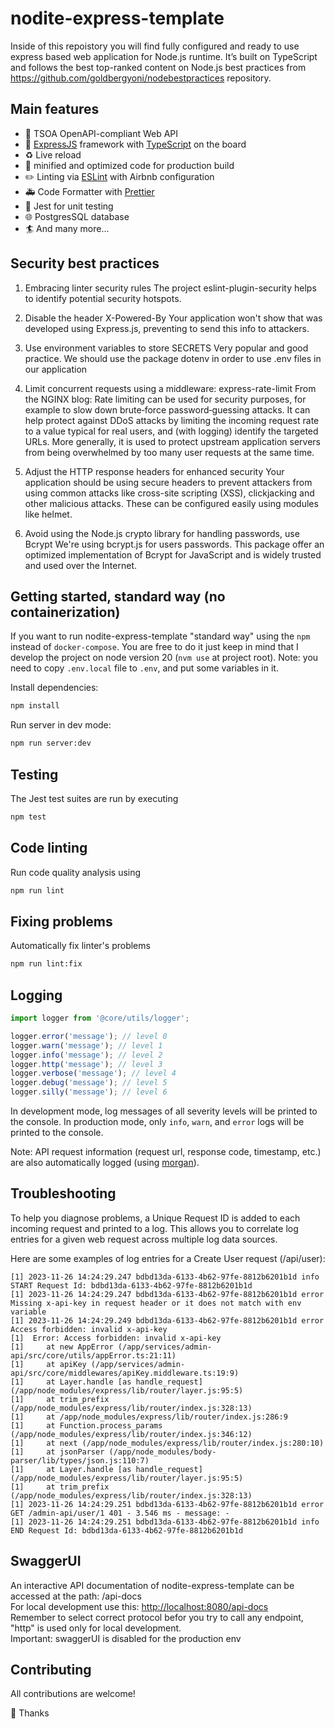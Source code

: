 # nodite-express-template

Inside of this repoistory you will find fully configured and ready to use express based web application for Node.js runtime. It’s built on TypeScript and follows the best top-ranked content on Node.js best practices from <https://github.com/goldbergyoni/nodebestpractices> repository.

## Main features

- 🪩 TSOA OpenAPI-compliant Web API
- 🚄 [ExpressJS](http://expressjs.com) framework with [TypeScript](https://www.typescriptlang.org/) on the board
- ♻️ Live reload
- 🏇 minified and optimized code for production build
- ✏️ Linting via [ESLint](https://eslint.org) with Airbnb configuration
- 🚑 Code Formatter with [Prettier](https://prettier.io)
- 🚧 Jest for unit testing
- 🌐 PostgresSQL database
- 🏄 And many more...

## Security best practices

1. Embracing linter security rules
   The project eslint-plugin-security helps to identify potential security hotspots.

2. Disable the header X-Powered-By
   Your application won't show that was developed using Express.js, preventing to send this info to attackers.

3. Use environment variables to store SECRETS
   Very popular and good practice. We should use the package dotenv in order to use .env files in our application

4. Limit concurrent requests using a middleware: express-rate-limit
   From the NGINX blog:
   Rate limiting can be used for security purposes, for example to slow down brute‑force password‑guessing attacks. It can help protect against DDoS attacks by limiting the incoming request rate to a value typical for real users, and (with logging) identify the targeted URLs. More generally, it is used to protect upstream application servers from being overwhelmed by too many user requests at the same time.

5. Adjust the HTTP response headers for enhanced security
   Your application should be using secure headers to prevent attackers from using common attacks like cross-site scripting (XSS), clickjacking and other malicious attacks. These can be configured easily using modules like helmet.

6. Avoid using the Node.js crypto library for handling passwords, use Bcrypt
   We're using bcrypt.js for users passwords. This package offer an optimized implementation of Bcrypt for JavaScript and is widely trusted and used over the Internet.

## Getting started, standard way (no containerization)

If you want to run nodite-express-template "standard way" using the `npm` instead of `docker-compose`.
You are free to do it just keep in mind that I develop the project on node version 20 (`nvm use` at project root).
Note: you need to copy `.env.local` file to `.env`, and put some variables in it.

Install dependencies:

```sh
npm install
```

Run server in dev mode:

```sh
npm run server:dev
```

## Testing

The Jest test suites are run by executing

```sh
npm test
```

## Code linting

Run code quality analysis using

```sh
npm run lint
```

## Fixing problems

Automatically fix linter's problems

```sh
npm run lint:fix
```

## Logging

```javascript
import logger from '@core/utils/logger';

logger.error('message'); // level 0
logger.warn('message'); // level 1
logger.info('message'); // level 2
logger.http('message'); // level 3
logger.verbose('message'); // level 4
logger.debug('message'); // level 5
logger.silly('message'); // level 6
```

In development mode, log messages of all severity levels will be printed to the console.
In production mode, only `info`, `warn`, and `error` logs will be printed to the console.

Note: API request information (request url, response code, timestamp, etc.) are also automatically logged (using [morgan](https://github.com/expressjs/morgan)).

## Troubleshooting

To help you diagnose problems, a Unique Request ID is added to each incoming request and printed to a log. This allows you to correlate log entries for a given web request across multiple log data sources.

Here are some examples of log entries for a Create User request (/api/user):

```log
[1] 2023-11-26 14:24:29.247 bdbd13da-6133-4b62-97fe-8812b6201b1d info START Request Id: bdbd13da-6133-4b62-97fe-8812b6201b1d
[1] 2023-11-26 14:24:29.247 bdbd13da-6133-4b62-97fe-8812b6201b1d error Missing x-api-key in request header or it does not match with env variable
[1] 2023-11-26 14:24:29.249 bdbd13da-6133-4b62-97fe-8812b6201b1d error Access forbidden: invalid x-api-key
[1]  Error: Access forbidden: invalid x-api-key
[1]     at new AppError (/app/services/admin-api/src/core/utils/appError.ts:21:11)
[1]     at apiKey (/app/services/admin-api/src/core/middlewares/apiKey.middleware.ts:19:9)
[1]     at Layer.handle [as handle_request] (/app/node_modules/express/lib/router/layer.js:95:5)
[1]     at trim_prefix (/app/node_modules/express/lib/router/index.js:328:13)
[1]     at /app/node_modules/express/lib/router/index.js:286:9
[1]     at Function.process_params (/app/node_modules/express/lib/router/index.js:346:12)
[1]     at next (/app/node_modules/express/lib/router/index.js:280:10)
[1]     at jsonParser (/app/node_modules/body-parser/lib/types/json.js:110:7)
[1]     at Layer.handle [as handle_request] (/app/node_modules/express/lib/router/layer.js:95:5)
[1]     at trim_prefix (/app/node_modules/express/lib/router/index.js:328:13)
[1] 2023-11-26 14:24:29.251 bdbd13da-6133-4b62-97fe-8812b6201b1d error GET /admin-api/user/1 401 - 3.546 ms - message: -
[1] 2023-11-26 14:24:29.251 bdbd13da-6133-4b62-97fe-8812b6201b1d info END Request Id: bdbd13da-6133-4b62-97fe-8812b6201b1d
```

## SwaggerUI

An interactive API documentation of nodite-express-template can be accessed at the path: <baseURL>/api-docs \
For local development use this: <http://localhost:8080/api-docs> \
Remember to select correct protocol befor you try to call any endpoint, "http" is used only for local development. \
Important: swaggerUI is disabled for the production env

## Contributing

All contributions are welcome!

🙌 Thanks
